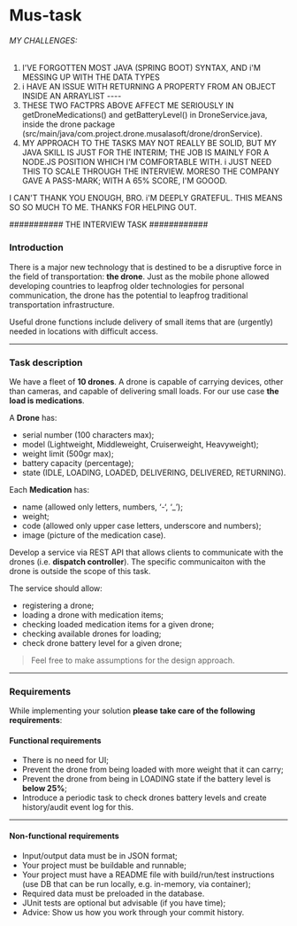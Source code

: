 # Mus-task

###### MY CHALLENGES: 
1. I'VE FORGOTTEN MOST JAVA (SPRING BOOT) SYNTAX, AND i'M MESSING UP WITH THE DATA TYPES
2. i HAVE AN ISSUE WITH RETURNING A PROPERTY FROM AN OBJECT INSIDE AN ARRAYLIST ---- 
3.  THESE TWO FACTPRS ABOVE AFFECT ME SERIOUSLY IN getDroneMedications() and getBatteryLevel() in DroneService.java, inside the drone package (src/main/java/com.project.drone.musalasoft/drone/dronService).
4.  MY APPROACH TO THE TASKS MAY NOT REALLY BE SOLID, BUT MY JAVA SKILL IS JUST FOR THE INTERIM; THE JOB IS MAINLY FOR A NODE.JS POSITION WHICH I'M COMFORTABLE WITH. i JUST NEED THIS TO SCALE THROUGH THE INTERVIEW. MORESO THE COMPANY GAVE A PASS-MARK; WITH A 65% SCORE, I'M GOOOD.

I CAN'T THANK YOU ENOUGH, BRO. i'M DEEPLY GRATEFUL. THIS MEANS SO SO MUCH TO ME. THANKS FOR HELPING OUT.



###########  THE INTERVIEW TASK ############
### Introduction

There is a major new technology that is destined to be a disruptive force in the field of transportation: **the drone**. Just as the mobile phone allowed developing countries to leapfrog older technologies for personal communication, the drone has the potential to leapfrog traditional transportation infrastructure.

Useful drone functions include delivery of small items that are (urgently) needed in locations with difficult access.

---

### Task description

We have a fleet of **10 drones**. A drone is capable of carrying devices, other than cameras, and capable of delivering small loads. For our use case **the load is medications**.

A **Drone** has:
- serial number (100 characters max);
- model (Lightweight, Middleweight, Cruiserweight, Heavyweight);
- weight limit (500gr max);
- battery capacity (percentage);
- state (IDLE, LOADING, LOADED, DELIVERING, DELIVERED, RETURNING).

Each **Medication** has: 
- name (allowed only letters, numbers, ‘-‘, ‘_’);
- weight;
- code (allowed only upper case letters, underscore and numbers);
- image (picture of the medication case).

Develop a service via REST API that allows clients to communicate with the drones (i.e. **dispatch controller**). The specific communicaiton with the drone is outside the scope of this task. 

The service should allow:
- registering a drone;
- loading a drone with medication items;
- checking loaded medication items for a given drone; 
- checking available drones for loading;
- check drone battery level for a given drone;

> Feel free to make assumptions for the design approach. 

---

### Requirements

While implementing your solution **please take care of the following requirements**: 

#### Functional requirements

- There is no need for UI;
- Prevent the drone from being loaded with more weight that it can carry;
- Prevent the drone from being in LOADING state if the battery level is **below 25%**;
- Introduce a periodic task to check drones battery levels and create history/audit event log for this.

---

#### Non-functional requirements

- Input/output data must be in JSON format;
- Your project must be buildable and runnable;
- Your project must have a README file with build/run/test instructions (use DB that can be run locally, e.g. in-memory, via container);
- Required data must be preloaded in the database.
- JUnit tests are optional but advisable (if you have time);
- Advice: Show us how you work through your commit history.
